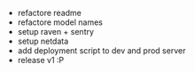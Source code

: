 * refactore readme
* refactore model names
* setup raven + sentry
* setup netdata
* add deployment script to dev and prod server
* release v1 :P
